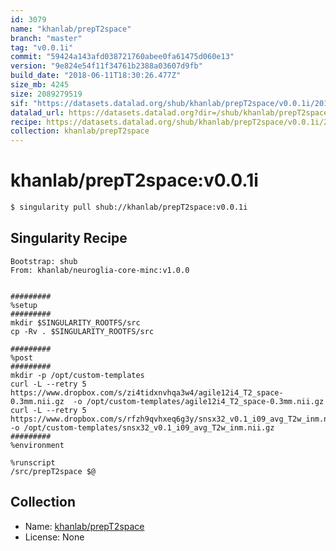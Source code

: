 ```yaml
---
id: 3079
name: "khanlab/prepT2space"
branch: "master"
tag: "v0.0.1i"
commit: "59424a143afd038721760abee0fa61475d060e13"
version: "9e824e54f11f34761b2388a03607d9fb"
build_date: "2018-06-11T18:30:26.477Z"
size_mb: 4245
size: 2089279519
sif: "https://datasets.datalad.org/shub/khanlab/prepT2space/v0.0.1i/2018-06-11-59424a14-9e824e54/9e824e54f11f34761b2388a03607d9fb.simg"
datalad_url: https://datasets.datalad.org?dir=/shub/khanlab/prepT2space/v0.0.1i/2018-06-11-59424a14-9e824e54/
recipe: https://datasets.datalad.org/shub/khanlab/prepT2space/v0.0.1i/2018-06-11-59424a14-9e824e54/Singularity
collection: khanlab/prepT2space
---
```


# khanlab/prepT2space:v0.0.1i

```bash
$ singularity pull shub://khanlab/prepT2space:v0.0.1i
```

## Singularity Recipe

```singularity
Bootstrap: shub
From: khanlab/neuroglia-core-minc:v1.0.0


#########
%setup
#########
mkdir $SINGULARITY_ROOTFS/src
cp -Rv . $SINGULARITY_ROOTFS/src

#########
%post
#########
mkdir -p /opt/custom-templates
curl -L --retry 5 https://www.dropbox.com/s/zi4tidxnvhqa3w4/agile12i4_T2_space-0.3mm.nii.gz  -o /opt/custom-templates/agile12i4_T2_space-0.3mm.nii.gz
curl -L --retry 5 https://www.dropbox.com/s/rfzh9qvhxeq6g3y/snsx32_v0.1_i09_avg_T2w_inm.nii.gz  -o /opt/custom-templates/snsx32_v0.1_i09_avg_T2w_inm.nii.gz
#########
%environment

%runscript
/src/prepT2space $@
```

## Collection

 - Name: [khanlab/prepT2space](https://github.com/khanlab/prepT2space)
 - License: None

